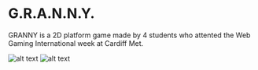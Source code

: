 # G.R.A.N.N.Y.
GRANNY is a 2D platform game made by 4 students who attented the Web Gaming International week at Cardiff Met.


 ![alt text](https://i.imgur.com/wd1dcbN.png)
 ![alt text](https://i.imgur.com/VogMNT6.png)
